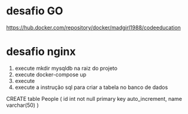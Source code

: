 # desafio GO
https://hub.docker.com/repository/docker/madgirl1988/codeeducation

# desafio nginx
1) execute mkdir mysqldb na raiz do projeto
2) execute docker-compose up
3) execute 
4) execute a instrução sql para criar a tabela no banco de dados

CREATE table People (
id int not null primary key auto_increment,
name varchar(50)
)
